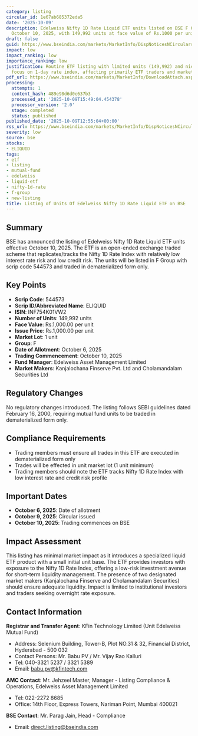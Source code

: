 ```yaml
---
category: listing
circular_id: 1e67ab685372eda5
date: '2025-10-09'
description: Edelweiss Nifty 1D Rate Liquid ETF units listed on BSE F Group effective
  October 10, 2025, with 149,992 units at face value of Rs.1000 per unit.
draft: false
guid: https://www.bseindia.com/markets/MarketInfo/DispNoticesNCirculars.aspx?Noticeid={0C06B065-7269-45E3-80F5-A3EC756DABF9}&noticeno=20251009-35&dt=10/09/2025&icount=35&totcount=64&flag=0
impact: low
impact_ranking: low
importance_ranking: low
justification: Routine ETF listing with limited units (149,992) and niche product
  focus on 1-day rate index, affecting primarily ETF traders and market makers.
pdf_url: https://www.bseindia.com/markets/MarketInfo/DownloadAttach.aspx?id=20251009-35&attachedId=
processing:
  attempts: 1
  content_hash: 489e98d6d0e637b3
  processed_at: '2025-10-09T15:49:04.454378'
  processor_version: '2.0'
  stage: completed
  status: published
published_date: '2025-10-09T12:55:04+00:00'
rss_url: https://www.bseindia.com/markets/MarketInfo/DispNoticesNCirculars.aspx?Noticeid={0C06B065-7269-45E3-80F5-A3EC756DABF9}&noticeno=20251009-35&dt=10/09/2025&icount=35&totcount=64&flag=0
severity: low
source: bse
stocks:
- ELIQUID
tags:
- etf
- listing
- mutual-fund
- edelweiss
- liquid-etf
- nifty-1d-rate
- f-group
- new-listing
title: Listing of Units Of Edelweiss Nifty 1D Rate Liquid ETF on BSE
---
```


## Summary

BSE has announced the listing of Edelweiss Nifty 1D Rate Liquid ETF units effective October 10, 2025. The ETF is an open-ended exchange traded scheme that replicates/tracks the Nifty 1D Rate Index with relatively low interest rate risk and low credit risk. The units will be listed in F Group with scrip code 544573 and traded in dematerialized form only.

## Key Points

- **Scrip Code**: 544573
- **Scrip ID/Abbreviated Name**: ELIQUID
- **ISIN**: INF754K01VW2
- **Number of Units**: 149,992 units
- **Face Value**: Rs.1,000.00 per unit
- **Issue Price**: Rs.1,000.00 per unit
- **Market Lot**: 1 unit
- **Group**: F
- **Date of Allotment**: October 6, 2025
- **Trading Commencement**: October 10, 2025
- **Fund Manager**: Edelweiss Asset Management Limited
- **Market Makers**: Kanjalochana Finserve Pvt. Ltd and Cholamandalam Securities Ltd

## Regulatory Changes

No regulatory changes introduced. The listing follows SEBI guidelines dated February 16, 2000, requiring mutual fund units to be traded in dematerialized form only.

## Compliance Requirements

- Trading members must ensure all trades in this ETF are executed in dematerialized form only
- Trades will be effected in unit market lot (1 unit minimum)
- Trading members should note the ETF tracks Nifty 1D Rate Index with low interest rate and credit risk profile

## Important Dates

- **October 6, 2025**: Date of allotment
- **October 9, 2025**: Circular issued
- **October 10, 2025**: Trading commences on BSE

## Impact Assessment

This listing has minimal market impact as it introduces a specialized liquid ETF product with a small initial unit base. The ETF provides investors with exposure to the Nifty 1D Rate Index, offering a low-risk investment avenue for short-term liquidity management. The presence of two designated market makers (Kanjalochana Finserve and Cholamandalam Securities) should ensure adequate liquidity. Impact is limited to institutional investors and traders seeking overnight rate exposure.

## Contact Information

**Registrar and Transfer Agent**: KFin Technology Limited (Unit Edelweiss Mutual Fund)
- Address: Selenium Building, Tower-B, Plot NO.31 & 32, Financial District, Hyderabad - 500 032
- Contact Persons: Mr. Babu PV / Mr. Vijay Rao Kalluri
- Tel: 040-3321 5237 / 3321 5389
- Email: babu.pv@kfintech.com

**AMC Contact**: Mr. Jehzeel Master, Manager - Listing Compliance & Operations, Edelweiss Asset Management Limited
- Tel: 022-2272 8685
- Office: 14th Floor, Express Towers, Nariman Point, Mumbai 400021

**BSE Contact**: Mr. Parag Jain, Head - Compliance
- Email: direct.listing@bseindia.com